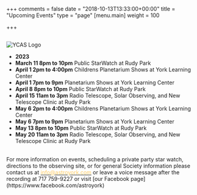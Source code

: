 +++
comments = false
date = "2018-10-13T13:33:00+00:00"
title = "Upcoming Events"
type = "page"
[menu.main]
weight = 100

+++

## 
![YCAS Logo](../img/YCAS2018b.jpg "York County Astronomical Society")
* **2023**<br>
* **March 11 8pm to 10pm** Public StarWatch at Rudy Park<br>
* **April 1 2pm to 4:00pm** Childrens Planetarium Shows at York Learning Center<br>
* **April 1 7pm to 9pm** Planetarium Shows at York Learning Center<br>
* **April 8 8pm to 10pm** Public StarWatch at Rudy Park<br>
* **April 15 11am to 3pm** Radio Telescope, Solar Observing, and New Telescope Clinic at Rudy Park<br>
* **May 6 2pm to 4:00pm** Childrens Planetarium Shows at York Learning Center<br>
* **May 6 7pm to 9pm** Planetarium Shows at York Learning Center<br>
* **May 13 8pm to 10pm** Public StarWatch at Rudy Park<br>
* **May 20 11am to 3pm** Radio Telescope, Solar Observing, and New Telescope Clinic at Rudy Park<br>
<br>
For more information on events, scheduling a private party star watch, directions to the observing site, or for general Society information please contact us at <a href="mailto:info@astroyork.com"><font color="#FFCC66">info@astroyork.com</font></a> or leave a voice message after the recording at 717 759-9227 or visit [our Facebook page](https://www.facebook.com/astroyork)

